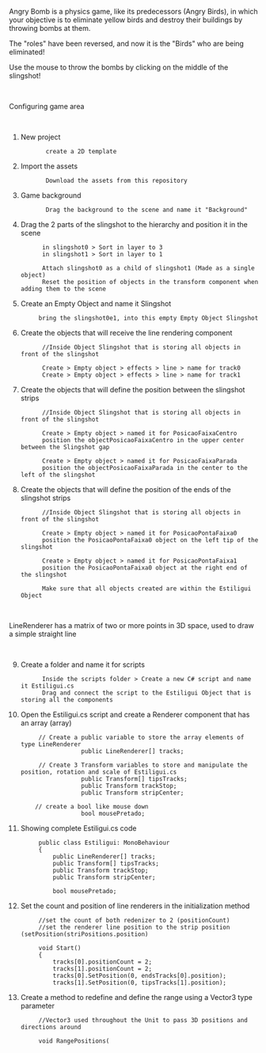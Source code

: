 Angry Bomb is a physics game, like its predecessors (Angry Birds), in which your objective is to eliminate yellow birds and destroy their buildings by throwing bombs at them.

The "roles" have been reversed, and now it is the "Birds" who are being eliminated! 

Use the mouse to throw the bombs by clicking on the middle of the slingshot!

<br> 
 
Configuring game area
 
<br> 
  
1) New project
              
              create a 2D template

2) Import the assets
            
              Download the assets from this repository

3) Game background
 
              Drag the background to the scene and name it "Background" 

4) Drag the 2 parts of the slingshot to the hierarchy and position it in the scene

             in slingshot0 > Sort in layer to 3
             in slingshot1 > Sort in layer to 1
      
             Attach slingshot0 as a child of slingshot1 (Made as a single object)
             Reset the position of objects in the transform component when adding them to the scene
            
5) Create an Empty Object and name it Slingshot

            bring the slingshot0e1, into this empty Empty Object Slingshot
           
6) Create the objects that will receive the line rendering component
            
             //Inside Object Slingshot that is storing all objects in front of the slingshot
            
             Create > Empty object > effects > line > name for track0
             Create > Empty object > effects > line > name for track1
            
7) Create the objects that will define the position between the slingshot strips
            
             //Inside Object Slingshot that is storing all objects in front of the slingshot

             Create > Empty object > named it for PosicaoFaixaCentro
             position the objectPosicaoFaixaCentro in the upper center between the Slingshot gap
            
             Create > Empty object > named it for PosicaoFaixaParada
             position the objectPosicaoFaixaParada in the center to the left of the slingshot
            
8) Create the objects that will define the position of the ends of the slingshot strips
            
             //Inside Object Slingshot that is storing all objects in front of the slingshot

             Create > Empty object > named it for PosicaoPontaFaixa0
             position the PosicaoPontaFaixa0 object on the left tip of the slingshot
            
             Create > Empty object > named it for PosicaoPontaFaixa1
             position the PosicaoPontaFaixa0 object at the right end of the slingshot
            
             Make sure that all objects created are within the Estiligui Object
<br>

LineRenderer has a matrix of two or more points in 3D space, used to draw a simple straight line

<br>
            
9) Create a folder and name it for scripts

             Inside the scripts folder > Create a new C# script and name it Estiligui.cs
             Drag and connect the script to the Estiligui Object that is storing all the components
            
10) Open the Estiligui.cs script and create a Renderer component that has an array (array)
            
             // Create a public variable to store the array elements of type LineRenderer
                         public LineRenderer[] tracks;
                        
             // Create 3 Transform variables to store and manipulate the position, rotation and scale of Estiligui.cs
                         public Transform[] tipsTracks;
                         public Transform trackStop;
                         public Transform stripCenter;

            // create a bool like mouse down
                         bool mousePretado;
                        
11) Showing complete Estiligui.cs code
           
             public class Estiligui: MonoBehaviour
             {
                 public LineRenderer[] tracks;
                 public Transform[] tipsTracks;
                 public Transform trackStop;
                 public Transform stripCenter;
                
                 bool mousePretado;
                
12) Set the count and position of line renderers in the initialization method
            
             //set the count of both redenizer to 2 (positionCount)
             //set the renderer line position to the strip position (setPosition(striPositions.position)

             void Start()
             {
                 tracks[0].positionCount = 2;
                 tracks[1].positionCount = 2;
                 tracks[0].SetPosition(0, endsTracks[0].position);
                 tracks[1].SetPosition(0, tipsTracks[1].position);
                
13) Create a method to redefine and define the range using a Vector3 type parameter
            
             //Vector3 used throughout the Unit to pass 3D positions and directions around
            
             void RangePositions(
